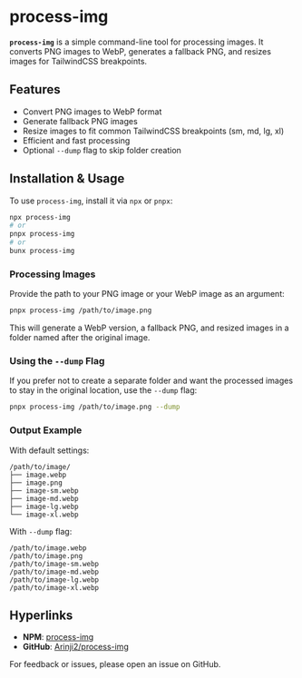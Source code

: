 # process-img

**`process-img`** is a simple command-line tool for processing images. It converts PNG images to WebP, generates a fallback PNG, and resizes images for TailwindCSS breakpoints.

## Features

- Convert PNG images to WebP format
- Generate fallback PNG images
- Resize images to fit common TailwindCSS breakpoints (sm, md, lg, xl)
- Efficient and fast processing
- Optional `--dump` flag to skip folder creation

## Installation & Usage

To use `process-img`, install it via `npx` or `pnpx`:

```sh
npx process-img
# or
pnpx process-img
# or
bunx process-img
```

### Processing Images

Provide the path to your PNG image or your WebP image as an argument:

```sh
pnpx process-img /path/to/image.png
```

This will generate a WebP version, a fallback PNG, and resized images in a folder named after the original image.

### Using the `--dump` Flag

If you prefer not to create a separate folder and want the processed images to stay in the original location, use the `--dump` flag:

```sh
pnpx process-img /path/to/image.png --dump
```

### Output Example

With default settings:

```
/path/to/image/
├── image.webp
├── image.png
├── image-sm.webp
├── image-md.webp
├── image-lg.webp
└── image-xl.webp
```

With `--dump` flag:

```
/path/to/image.webp
/path/to/image.png
/path/to/image-sm.webp
/path/to/image-md.webp
/path/to/image-lg.webp
/path/to/image-xl.webp
```

## Hyperlinks

- **NPM**: [process-img](https://www.npmjs.com/package/process-img)
- **GitHub**: [Arinji2/process-img](https://github.com/Arinji2/img-processor)

For feedback or issues, please open an issue on GitHub.
